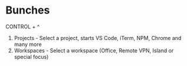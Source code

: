 # Bunches

CONTROL + ^

1. Projects - Select a project, starts VS Code, iTerm, NPM, Chrome and many more
2. Workspaces - Select a workspace (Office, Remote VPN, Island or special focus)
